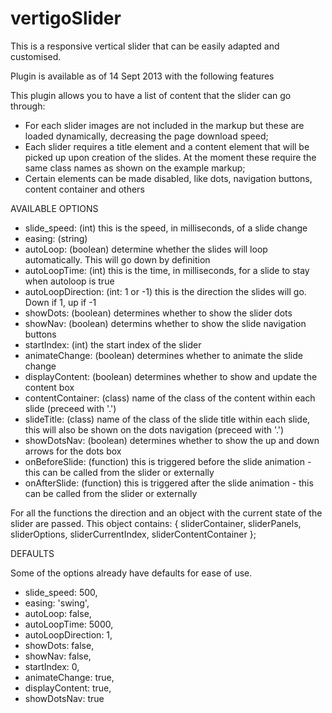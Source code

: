 vertigoSlider
=============

This is a responsive vertical slider that can be easily adapted and customised.

Plugin is available as of 14 Sept 2013 with the following features

This plugin allows you to have a list of content that the slider can go through:

 - For each slider images are not included in the markup but these are loaded dynamically, 
   decreasing the page download speed;
 - Each slider requires a title element and a content element that will be picked up upon creation
   of the slides. At the moment these require the same class names as shown on the example markup;
 - Certain elements can be made disabled, like dots, navigation buttons, content container and others


AVAILABLE OPTIONS
 - slide_speed: (int) this is the speed, in milliseconds, of a slide change
 - easing: (string)
 - autoLoop: (boolean) determine whether the slides will loop automatically. This will go down by definition
 - autoLoopTime: (int) this is the time, in milliseconds, for a slide to stay when autoloop is true
 - autoLoopDirection: (int: 1 or -1) this is the direction the slides will go. Down if 1, up if -1
 - showDots: (boolean) determines whether to show the slider dots
 - showNav: (boolean) determins whether to show the slide navigation buttons
 - startIndex: (int) the start index of the slider
 - animateChange: (boolean) determines whether to animate the slide change
 - displayContent: (boolean) determines whether to show and update the content box
 - contentContainer: (class) name of the class of the content within each slide (preceed with '.')
 - slideTitle: (class) name of the class of the slide title within each slide, this will also be shown on the dots navigation (preceed with '.')
 - showDotsNav: (boolean) determines whether to show the up and down arrows for the dots box
 - onBeforeSlide: (function) this is triggered before the slide animation - this can be called from the slider or externally
 - onAfterSlide: (function) this is triggered after the slide animation - this can be called from the slider or externally
 
For all the functions the direction and an object with the current state of the slider are passed. This object contains:
{
  sliderContainer,
  sliderPanels,
  sliderOptions,
  sliderCurrentIndex,
  sliderContentContainer
};

DEFAULTS

Some of the options already have defaults for ease of use.

 - slide_speed: 500,
 - easing: 'swing',
 - autoLoop: false,
 - autoLoopTime: 5000,
 - autoLoopDirection: 1,
 - showDots: false,
 - showNav: false,
 - startIndex: 0,
 - animateChange: true,
 - displayContent: true,
 - showDotsNav: true
